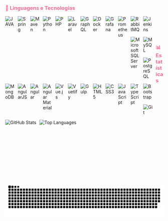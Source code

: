 <h3 style="color: #f76b93;">🤖 Linguagens e Tecnologias</h3>

<img 
    align="left" 
    alt="JAVA"
    title="JAVA" 
    width="30px" 
    style="padding-right: 10px; margin-bottom: 15px;" 
    src="https://cdn.jsdelivr.net/gh/devicons/devicon@latest/icons/java/java-original.svg" 
/>

<img 
    align="left" 
    alt="Spring"
    title="Spring" 
    width="30px" 
    style="padding-right: 10px; margin-bottom: 15px;" 
    src="https://cdn.jsdelivr.net/gh/devicons/devicon@latest/icons/spring/spring-original.svg" 
/>

<img 
    align="left" 
    alt="Maven"
    title="Maven" 
    width="30px" 
    style="padding-right: 10px; margin-bottom: 15px;" 
    src="https://cdn.jsdelivr.net/gh/devicons/devicon@latest/icons/maven/maven-original.svg" 
/>

<img 
    align="left" 
    alt="Python" 
    title="Python"
    width="30px" 
    style="padding-right: 10px; margin-bottom: 15px;" 
    src="https://cdn.jsdelivr.net/gh/devicons/devicon@latest/icons/python/python-original.svg" 
/>

<img 
    align="left" 
    alt="PHP" 
    title="PHP"
    width="30px" 
    style="padding-right: 10px; margin-bottom: 15px;" 
    src="https://cdn.jsdelivr.net/gh/devicons/devicon@latest/icons/php/php-original.svg" 
/>

<img 
    align="left" 
    alt="Laravel" 
    title="Laravel"
    width="30px" 
    style="padding-right: 10px; margin-bottom: 15px;" 
    src="https://cdn.jsdelivr.net/gh/devicons/devicon@latest/icons/laravel/laravel-original.svg" 
/>

<img 
    align="left" 
    alt="GraphQL" 
    title="GraphQL"
    width="30px" 
    style="padding-right: 10px; margin-bottom: 15px;" 
    src="https://cdn.jsdelivr.net/gh/devicons/devicon@latest/icons/graphql/graphql-plain.svg" 
/>

<img 
    align="left" 
    alt="Docker" 
    title="Docker"
    width="30px" 
    style="padding-right: 10px; margin-bottom: 15px;" 
    src="https://cdn.jsdelivr.net/gh/devicons/devicon@latest/icons/docker/docker-original.svg" 
/>

<img 
    align="left" 
    alt="Grafana" 
    title="Grafana"
    width="30px" 
    style="padding-right: 10px; margin-bottom: 15px;" 
    src="https://cdn.jsdelivr.net/gh/devicons/devicon@latest/icons/grafana/grafana-original.svg" 
/>

<img 
    align="left" 
    alt="Prometheus" 
    title="Prometheus"
    width="30px" 
    style="padding-right: 10px; margin-bottom: 15px;" 
    src="https://cdn.jsdelivr.net/gh/devicons/devicon@latest/icons/prometheus/prometheus-original.svg" 
/>

<img 
    align="left" 
    alt="RabbitMQ" 
    title="RabbitMQ"
    width="30px" 
    style="padding-right: 10px; margin-bottom: 15px;" 
    src="https://cdn.jsdelivr.net/gh/devicons/devicon@latest/icons/rabbitmq/rabbitmq-original.svg" 
/>

<img 
    align="left" 
    alt="Jenkins" 
    title="Jenkins"
    width="30px" 
    style="padding-right: 10px; margin-bottom: 15px;" 
    src="https://cdn.jsdelivr.net/gh/devicons/devicon@latest/icons/jenkins/jenkins-original.svg" 
/>

<img 
    align="left" 
    alt="Microsoft SQL Server" 
    title="Microsoft SQL Server"
    width="30px" 
    style="padding-right: 10px; margin-bottom: 15px;" 
    src="https://cdn.jsdelivr.net/gh/devicons/devicon@latest/icons/microsoftsqlserver/microsoftsqlserver-original.svg" 
/>

<img 
    align="left" 
    alt="MySQL" 
    title="MySQL"
    width="30px" 
    style="padding-right: 10px; margin-bottom: 15px;" 
    src="https://cdn.jsdelivr.net/gh/devicons/devicon@latest/icons/mysql/mysql-original.svg" 
/>

<img 
    align="left" 
    alt="PostgreSQL" 
    title="PostgreSQL"
    width="30px" 
    style="padding-right: 10px; margin-bottom: 15px;" 
    src="https://cdn.jsdelivr.net/gh/devicons/devicon@latest/icons/postgresql/postgresql-original.svg" 
/>

<img 
    align="left" 
    alt="MongoDB" 
    title="MongoDB"
    width="30px" 
    style="padding-right: 10px; margin-bottom: 15px;" 
    src="https://cdn.jsdelivr.net/gh/devicons/devicon@latest/icons/mongodb/mongodb-original.svg" 
/>
<br/>

<img 
    align="left" 
    alt="AngularJS" 
    title="AngularJS"
    width="30px" 
    style="padding-right: 10px; margin-bottom: 15px;" 
    src="https://cdn.jsdelivr.net/gh/devicons/devicon@latest/icons/angularjs/angularjs-original.svg" 
/>

<img 
    align="left" 
    alt="Angular" 
    title="Angular"
    width="30px" 
    style="padding-right: 10px; margin-bottom: 15px;" 
    src="https://cdn.jsdelivr.net/gh/devicons/devicon@latest/icons/angular/angular-original.svg" 
/>

<img 
    align="left" 
    alt="Angular Material" 
    title="Angular Material"
    width="30px" 
    style="padding-right: 10px; margin-bottom: 15px;" 
    src="https://cdn.jsdelivr.net/gh/devicons/devicon@latest/icons/angularmaterial/angularmaterial-original.svg" 
/>

<img 
    align="left" 
    alt="Vue.js" 
    title="Vue.js"
    width="30px" 
    style="padding-right: 10px; margin-bottom: 15px;" 
    src="https://cdn.jsdelivr.net/gh/devicons/devicon@latest/icons/vuejs/vuejs-original.svg" 
/>

<img 
    align="left" 
    alt="Vuetify" 
    title="Vuetify"
    width="30px" 
    style="padding-right: 10px; margin-bottom: 15px;" 
    src="https://cdn.jsdelivr.net/gh/devicons/devicon@latest/icons/vuetify/vuetify-original.svg" 
/>

<img 
    align="left" 
    alt="Gulp" 
    title="Gulp"
    width="30px" 
    style="padding-right: 10px; margin-bottom: 15px;" 
    src="https://cdn.jsdelivr.net/gh/devicons/devicon@latest/icons/gulp/gulp-plain.svg" 
/>

<img 
    align="left" 
    alt="HTML5" 
    title="HTML5"
    width="30px" 
    style="padding-right: 10px; margin-bottom: 15px;" 
    src="https://cdn.jsdelivr.net/gh/devicons/devicon@latest/icons/html5/html5-original.svg" 
/>

<img 
    align="left" 
    alt="CSS3" 
    title="CSS3"
    width="30px" 
    style="padding-right: 10px; margin-bottom: 15px;" 
    src="https://cdn.jsdelivr.net/gh/devicons/devicon@latest/icons/css3/css3-original.svg" 
/>

<img 
    align="left" 
    alt="JavaScript" 
    title="JavaScript"
    width="30px" 
    style="padding-right: 10px; margin-bottom: 15px;" 
    src="https://cdn.jsdelivr.net/gh/devicons/devicon@latest/icons/javascript/javascript-original.svg" 
/>

<img 
    align="left" 
    alt="TypeScript" 
    title="TypeScript"
    width="30px" 
    style="padding-right: 10px; margin-bottom: 15px;" 
    src="https://cdn.jsdelivr.net/gh/devicons/devicon@latest/icons/typescript/typescript-original.svg" 
/>

<img 
    align="left" 
    alt="Bootstrap" 
    title="Bootstrap"
    width="30px" 
    style="padding-right: 10px; margin-bottom: 15px;" 
    src="https://cdn.jsdelivr.net/gh/devicons/devicon@latest/icons/bootstrap/bootstrap-original.svg" 
/>

<img 
    align="left" 
    alt="Git" 
    title="Git"
    width="30px" 
    style="padding-right: 10px; margin-bottom: 15px;" 
    src="https://cdn.jsdelivr.net/gh/devicons/devicon@latest/icons/git/git-original.svg" 
/>

<br/>
<br/>

<h3 style="color: #f76b93;">📊 Estatísticas</h3>

<p>
  <img 
    align="left" 
    alt="GitHub Stats" 
    height="200" 
    style="padding-right: 10px;" 
    src="https://github-readme-stats.vercel.app/api?username=camilarqf&show_icons=true&theme=dracula&include_all_commits=true&locale=pt-br" 
  />

  <img 
    align="left" 
    alt="Top Languages" 
    height="200" 
    src="https://github-readme-stats.vercel.app/api/top-langs/?username=camilarqf&theme=dracula&layout=compact&custom_title=Tecnologias&langs_count=9" 
  />
</p>

#

<picture align="center">
  <source media="(prefers-color-scheme: dark)" srcset="https://raw.githubusercontent.com/mari4souza/mari4souza/output/github-contribution-grid-snake-dark.svg">
  <source media="(prefers-color-scheme: light)" srcset="https://raw.githubusercontent.com/mari4souza/mari4souza/output/github-contribution-grid-snake-dark.svg">
  <img align="center" alt="github contribution grid snake animation" src="https://raw.githubusercontent.com/mari4souza/mari4souza/output/github-contribution-grid-snake.svg">
</picture>
